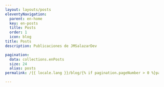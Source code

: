 ```yaml
---
layout: layouts/posts
eleventyNavigation:
  parent: en-home
  key: en-posts
  title: Posts
  order: 1
  icon: blog
title: Posts
description: Publicaciones de JMSalazarDev

pagination:
  data: collections.enPosts
  size: 24
  alias: posts
permalink: /{{ locale.lang }}/blog/{% if pagination.pageNumber > 0 %}page-{{ pagination.pageNumber + 1 }}/{% endif %}

---
```


